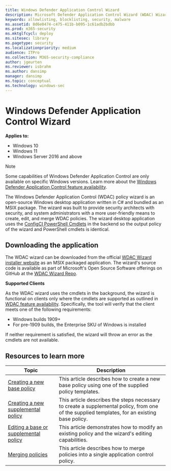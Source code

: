 ```yaml
---
title: Windows Defender Application Control Wizard
description: Microsoft Defender Application Control Wizard (WDAC) Wizard allows users to create, edit, and merge application control policies in a simple to use Windows application.
keywords: allowlisting, blocklisting, security, malware
ms.assetid: 8d6e0474-c475-411b-b095-1c61adb2bdbb
ms.prod: m365-security
ms.mktglfcycl: deploy
ms.sitesec: library
ms.pagetype: security
ms.localizationpriority: medium
audience: ITPro
ms.collection: M365-security-compliance
author: jgeurten
ms.reviewer: isbrahm
ms.author: dansimp
manager: dansimp
ms.topic: conceptual
ms.technology: windows-sec
---
```


# Windows Defender Application Control Wizard

**Applies to:**

- Windows 10
- Windows 11
- Windows Server 2016 and above

> [!NOTE]
> Some capabilities of Windows Defender Application Control are only available on specific Windows versions. Learn more about the [Windows Defender Application Control feature availability](feature-availability.md).

The Windows Defender Application Control (WDAC) policy wizard is an open-source Windows desktop application written in C# and bundled as an MSIX package. The wizard was built to provide security architects with security, and system administrators with a more user-friendly means to create, edit, and merge WDAC policies. The wizard desktop application uses the [ConfigCI PowerShell Cmdlets](/powershell/module/configci) in the backend so the output policy of the wizard and PowerShell cmdlets is identical.

## Downloading the application

The WDAC wizard can be downloaded from the official [WDAC Wizard installer website](https://webapp-wdac-wizard.azurewebsites.net) as an MSIX packaged application. The wizard's source code is available as part of Microsoft's Open Source Software offerings on GitHub at the [WDAC Wizard Repo](https://github.com/MicrosoftDocs/WDAC-Toolkit).

**Supported Clients**

As the WDAC wizard uses the cmdlets in the background, the wizard is functional on clients only where the cmdlets are supported as outlined in [WDAC feature availability](feature-availability.md). Specifically, the tool will verify that the client meets one of the following requirements: 

-   Windows builds 1909+
-   For pre-1909 builds, the Enterprise SKU of Windows is installed

If neither requirement is satisfied, the wizard will throw an error as the cmdlets are not available.

## Resources to learn more

| Topic | Description |
| - | - |
| [Creating a new base policy](wdac-wizard-create-base-policy.md) | This article describes how to create a new base policy using one of the supplied policy templates. |
| [Creating a new supplemental policy](wdac-wizard-create-supplemental-policy.md) | This article describes the steps necessary to create a supplemental policy, from one of the supplied templates, for an existing base policy. |
| [Editing a base or supplemental policy](wdac-wizard-editing-policy.md) | This article demonstrates how to modify an existing policy and the wizard's editing capabilities. |
| [Merging policies](wdac-wizard-merging-policies.md) | This article describes how to merge policies into a single application control policy. |

